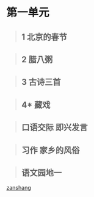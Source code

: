 # 第一单元

<Ebook grade="xxyw6b" :pages="1" :paged="1" ></Ebook>

> ## 1 北京的春节

<Ebook grade="xxyw6b" :pages="2" :paged="7" ></Ebook>

> ## 2 腊八粥

<Ebook grade="xxyw6b" :pages="8" :paged="10" ></Ebook>

> ## 3 古诗三首

<Ebook grade="xxyw6b" :pages="11" :paged="12" ></Ebook>

> ## 4* 藏戏

<Ebook grade="xxyw6b" :pages="13" :paged="14" ></Ebook>

> ## 口语交际 即兴发言

<Ebook grade="xxyw6b" :pages="15" :paged="15" ></Ebook>

> ## 习作 家乡的风俗

<Ebook grade="xxyw6b" :pages="16" :paged="16" ></Ebook>

> ## 语文园地一

<Ebook grade="xxyw6b" :pages="17" :paged="18" ></Ebook>

[zanshang](../res/zanshang.md ':include')